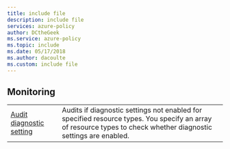 ```yaml
---
title: include file
description: include file
services: azure-policy
author: DCtheGeek
ms.service: azure-policy
ms.topic: include
ms.date: 05/17/2018
ms.author: dacoulte
ms.custom: include file
---
```


## Monitoring

|  |  |
|---------|---------|
| [Audit diagnostic setting](../articles/azure-policy/scripts/audit-diag-setting.md) | Audits if diagnostic settings not enabled for specified resource types. You specify an array of resource types to check whether diagnostic settings are enabled. |